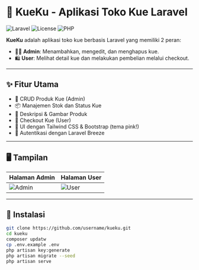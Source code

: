 # 🍰 KueKu - Aplikasi Toko Kue Laravel

![Laravel](https://img.shields.io/badge/Laravel-12.x-red?logo=laravel)
![License](https://img.shields.io/github/license/username/kueku)
![PHP](https://img.shields.io/badge/PHP-8.2-blue?logo=php)

**KueKu** adalah aplikasi toko kue berbasis Laravel yang memiliki 2 peran:
- 👩‍🍳 **Admin**: Menambahkan, mengedit, dan menghapus kue.
- 🛍️ **User**: Melihat detail kue dan melakukan pembelian melalui checkout.

---

## ✨ Fitur Utama

- 🧁 CRUD Produk Kue (Admin)
- 📦 Manajemen Stok dan Status Kue
- 💬 Deskripsi & Gambar Produk
- 🧾 Checkout Kue (User)
- 🎨 UI dengan Tailwind CSS & Bootstrap (tema pink!)
- 🔐 Autentikasi dengan Laravel Breeze

---

## 🖥️ Tampilan

| Halaman Admin | Halaman User |
|---------------|--------------|
| ![Admin](public/screenshots/admin.png) | ![User](public/screenshots/user.png) |

---

## 🚀 Instalasi

```bash
git clone https://github.com/username/kueku.git
cd kueku
composer updatw
cp .env.example .env
php artisan key:generate
php artisan migrate --seed
php artisan serve
